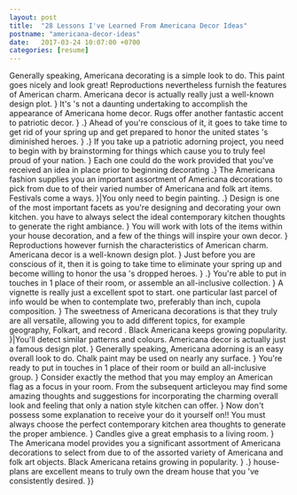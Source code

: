 ```yaml
---
layout: post
title:  "28 Lessons I've Learned From Americana Decor Ideas"
postname: "americana-decor-ideas"
date:   2017-03-24 10:07:00 +0700
categories: [resume]
---
```

Generally speaking, Americana decorating is a simple look to do. This paint goes nicely and look great! Reproductions nevertheless furnish the features of American charm. Americana decor is actually really just a well-known design plot. } It's 's not a daunting undertaking to accomplish the appearance of Americana home decor. Rugs offer another fantastic accent to patriotic decor. } .} Ahead of you're conscious of it, it goes to take time to get rid of your spring up and get prepared to honor the united states 's diminished heroes. } .} If you take up a patriotic adorning project, you need to begin with by brainstorming for things which cause you to truly feel proud of your nation. } Each one could do the work provided that you've received an idea in place prior to beginning decorating .} The Americana fashion supplies you an important assortment of Americana decorations to pick from due to of their varied number of Americana and folk art items. Festivals come a ways. }|You only need to begin painting. .} Design is one of the most important facets as you're designing and decorating your own kitchen. you have to always select the ideal contemporary kitchen thoughts to generate the right ambiance. } You will work with lots of the items within your house decoration, and a few of the things will inspire your own decor. } Reproductions however furnish the characteristics of American charm. Americana decor is a well-known design plot. } Just before you are conscious of it, then it is going to take time to eliminate your spring up and become willing to honor the usa 's dropped heroes. } .} You're able to put in touches in 1 place of their room, or assemble an all-inclusive collection. } A vignette is really just a excellent spot to start. one particular last parcel of info would be when to contemplate two, preferably than inch, cupola composition. } The sweetness of Americana decorations is that they truly are all versatile, allowing you to add different topics, for example geography, Folkart, and record . Black Americana keeps growing popularity. }|You'll detect similar patterns and colours. Americana decor is actually just a famous design plot. } Generally speaking, Americana adorning is an easy overall look to do. Chalk paint may be used on nearly any surface. } You're ready to put in touches in 1 place of their room or build an all-inclusive group. } Consider exactly the method that you may employ an American flag as a focus in your room. From the subsequent articleyou may find some amazing thoughts and suggestions for incorporating the charming overall look and feeling that only a nation style kitchen can offer. } Now don't possess some explanation to receive your do it yourself on!! You must always choose the perfect contemporary kitchen area thoughts to generate the proper ambience. } Candles give a great emphasis to a living room. } The Americana model provides you a significant assortment of Americana decorations to select from due to of the assorted variety of Americana and folk art objects. Black Americana retains growing in popularity. } .} house-plans are excellent means to truly own the dream house that you 've consistently desired. }}
